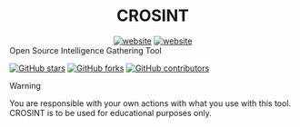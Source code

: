 <h1 align="center">CROSINT</h1>
<div class="banners" align="center"><a href="www.linkedin.com/in/colin-rob"><img src="https://img.shields.io/badge/LinkedIn-blue?logo=linkedin" alt="website"/></a>
<a href="www.github.com/crobinson-dev"><img src="https://img.shields.io/badge/Github-white?logo=github&logoColor=000000" alt="website"/></a></div>
Open Source Intelligence Gathering Tool

[![GitHub stars](https://img.shields.io/github/stars/itsb1ng/bingbot.svg?color=pink)](https://github.com/crobinson-dev/CROSINT/main)
[![GitHub forks](https://img.shields.io/github/forks/itsb1ng/bingbot.svg?color=pink)](https://github.com/crobinson-dev/CROSINT/main)
[![GitHub contributors](https://img.shields.io/github/contributors/itsb1ng/bingbot.svg?color=pink)](https://github.com/crobinson-dev/CROSINT/main)

> [!WARNING]  
> You are responsible with your own actions with what you use with this tool. CROSINT is to be used for educational purposes only.
